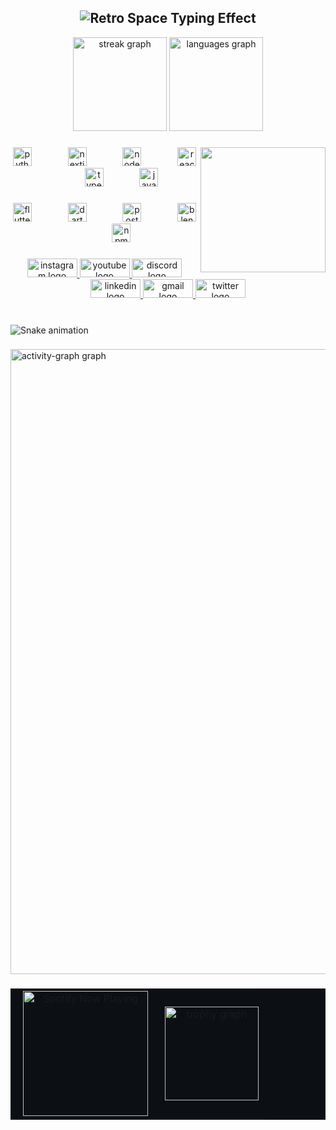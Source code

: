 <h2 align="center">
  <img src="https://readme-typing-svg.demolab.com?font=Press+Start+2P&size=30&duration=4000&pause=1000&color=4a9e8e&center=true&vCenter=true&width=900&height=140&lines=%3E%3E%3E+UMER+NOOR;%3E%3E%3E+SOFTWARE+ENGINEER;%3E%3E%3E+BREAKING+PROBLEMS;%3E%3E%3E+BEFORE+THEY+BREAK+ME;%F0%9F%A7%91%F0%9F%8F%BB%E2%80%8D%F0%9F%9A%80" alt="Retro Space Typing Effect" />
</h2>
<div align="center">
  <img src="https://streak-stats.demolab.com?user=UmerNoor-cmd&locale=en&mode=daily&theme=gotham&hide_border=true&border_radius=10" height="150" alt="streak graph"  />
  <img src="https://github-readme-stats.vercel.app/api/top-langs?username=UmerNoor-cmd&locale=en&hide_title=true&layout=compact&card_width=320&langs_count=8&theme=gotham&hide_border=true" height="150" alt="languages graph"  />
</div>

###

<img align="right" height="200" src="https://i.postimg.cc/x8xQ9pLK/image.png"  />

###

<div align="center">
  <img src="https://cdn.jsdelivr.net/gh/devicons/devicon/icons/python/python-original.svg" height="30" alt="python logo"  />
  <img width="50" />
  <img src="https://cdn.jsdelivr.net/gh/devicons/devicon/icons/nextjs/nextjs-original.svg" height="30" alt="nextjs logo"  />
  <img width="50" />
  <img src="https://cdn.jsdelivr.net/gh/devicons/devicon/icons/nodejs/nodejs-original.svg" height="30" alt="nodejs logo"  />
  <img width="50" />
  <img src="https://cdn.jsdelivr.net/gh/devicons/devicon/icons/react/react-original.svg" height="30" alt="react logo"  />
  <img width="50" />
  <img src="https://cdn.jsdelivr.net/gh/devicons/devicon/icons/typescript/typescript-original.svg" height="30" alt="typescript logo"  />
  <img width="50" />
  <img src="https://cdn.jsdelivr.net/gh/devicons/devicon/icons/javascript/javascript-original.svg" height="30" alt="javascript logo"  />
</div>

###

<div align="center">
  <img src="https://cdn.jsdelivr.net/gh/devicons/devicon/icons/flutter/flutter-original.svg" height="30" alt="flutter logo"  />
  <img width="50" />
  <img src="https://cdn.jsdelivr.net/gh/devicons/devicon/icons/dart/dart-original.svg" height="30" alt="dart logo"  />
  <img width="50" />
  <img src="https://cdn.jsdelivr.net/gh/devicons/devicon/icons/postgresql/postgresql-original.svg" height="30" alt="postgresql logo"  />
  <img width="50" />
  <img src="https://cdn.jsdelivr.net/gh/devicons/devicon/icons/blender/blender-original.svg" height="30" alt="blender logo"  />
  <img width="50" />
  <img src="https://cdn.jsdelivr.net/gh/devicons/devicon/icons/npm/npm-original-wordmark.svg" height="30" alt="npm logo"  />
</div>

###

<div align="center">
  <a href="https://www.instagram.com/umer1300" target="_blank">
    <img src="https://raw.githubusercontent.com/maurodesouza/profile-readme-generator/master/src/assets/icons/social/instagram/default.svg" width="80" height="30" alt="instagram logo"  />
  </a>
  <a href="https://www.youtube.com/@XONDO" target="_blank">
    <img src="https://raw.githubusercontent.com/maurodesouza/profile-readme-generator/master/src/assets/icons/social/youtube/default.svg" width="80" height="30" alt="youtube logo"  />
  </a>
  <a href="https://discord.com/users/395988209135386626" target="_blank">
    <img src="https://raw.githubusercontent.com/maurodesouza/profile-readme-generator/master/src/assets/icons/social/discord/default.svg" width="80" height="30" alt="discord logo"  />
  </a>
  <a href="https://www.linkedin.com/in/umer-noor" target="_blank">
    <img src="https://raw.githubusercontent.com/maurodesouza/profile-readme-generator/master/src/assets/icons/social/linkedin/default.svg" width="80" height="30" alt="linkedin logo"  />
  </a>
  <a href="umernoor6660@gmail.com" target="_blank">
    <img src="https://raw.githubusercontent.com/maurodesouza/profile-readme-generator/master/src/assets/icons/social/gmail/default.svg" width="80" height="30" alt="gmail logo"  />
  </a>
  <a href="https://x.com/umer_1300" target="_blank">
    <img src="https://raw.githubusercontent.com/maurodesouza/profile-readme-generator/master/src/assets/icons/social/twitter/default.svg" width="80" height="30" alt="twitter logo"  />
  </a>
</div>

###

<br clear="both">

<img src="https://raw.githubusercontent.com/UmerNoor-cmd/UmerNoor-cmd/output/snake.svg" alt="Snake animation" />

###


<div align="left">
  <img src="https://github-readme-activity-graph.vercel.app/graph?username=UmerNoor-cmd&theme=redical&area=true&hide_border=true&hide_title=false&radius=10000&bg_color=14272c&color=FCFCFC&line=00D4FF&point=6262BD&area_color=00FF6A" height="1000" alt="activity-graph graph"  />
</div>

###



<table align="center" border="1" cellspacing="0" cellpadding="0" bgcolor="#0c1014" bordercolor="#0c1014">
  <tr>
    <td align="center" valign="middle" width="220" bgcolor="#0c1014" bordercolor="#0c1014">
      <a href="https://spotify-github-profile.kittinanx.com/api/view.svg?uid=co0usvd1ek8bt90cs5vc1uiy6&redirect=true">
        <img src="https://spotify-github-profile.kittinanx.com/api/view.svg?uid=co0usvd1ek8bt90cs5vc1uiy6&cover_image=true&theme=apple&show_offline=false&background_color=527698&interchange=true&mode=dark" alt="Spotify Now Playing" width="200" />
      </a>
    </td>
    <td align="center" valign="middle" bgcolor="#0c1014" bordercolor="#0c1014">
      <img src="https://github-profile-trophy.vercel.app?username=UmerNoor-cmd&theme=discord&column=4&row=1&margin-w=50&margin-h=8&no-bg=true&no-frame=true&order=4" height="150" alt="trophy graph" />
    </td>
  </tr>
</table>





###
###




###
